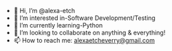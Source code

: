 - 👋 Hi, I’m @alexa-etch
- 👀 I’m interested in-Software Development/Testing
- 🌱 I’m currently learning-Python
- 💞️ I’m looking to collaborate on anything & everything!
- 📫 How to reach me: alexaetcheverry@gmail.com

<!---
alexa-etch/alexa-etch is a ✨ special ✨ repository because its `README.md` (this file) appears on your GitHub profile.
You can click the Preview link to take a look at your changes.
--->
